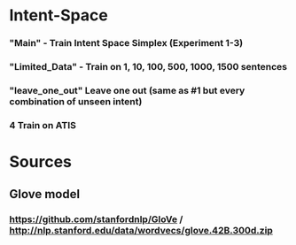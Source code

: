 # Intent-Space

### "Main" - Train Intent Space Simplex (Experiment 1-3)
### "Limited_Data" - Train on 1, 10, 100, 500, 1000, 1500 sentences
### "leave_one_out" Leave one out (same as #1 but every combination of unseen intent)
### 4 Train on ATIS

# Sources
## Glove model
### https://github.com/stanfordnlp/GloVe / http://nlp.stanford.edu/data/wordvecs/glove.42B.300d.zip
